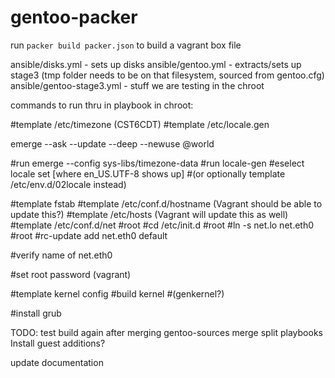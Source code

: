 # gentoo-packer
run `packer build packer.json` to build a vagrant box file

ansible/disks.yml - sets up disks
ansible/gentoo.yml - extracts/sets up stage3 (tmp folder needs to be on that filesystem, sourced from gentoo.cfg)
ansible/gentoo-stage3.yml - stuff we are testing in the chroot


commands to run thru in playbook in chroot:

#template /etc/timezone (CST6CDT)
#template /etc/locale.gen

emerge --ask --update --deep --newuse @world

#run emerge --config sys-libs/timezone-data
#run locale-gen
#eselect locale set [where en_US.UTF-8 shows up]
#(or optionally template /etc/env.d/02locale instead)

#template fstab
#template /etc/conf.d/hostname (Vagrant should be able to update this?)
#template /etc/hosts (Vagrant will update this as well)
#template /etc/conf.d/net
#root #cd /etc/init.d
#root #ln -s net.lo net.eth0
#root #rc-update add net.eth0 default

#verify name of net.eth0

#set root password (vagrant)

#template kernel config
#build kernel
#(genkernel?)

#install grub

TODO:
test build again after merging gentoo-sources
merge split playbooks
Install guest additions?

update documentation
